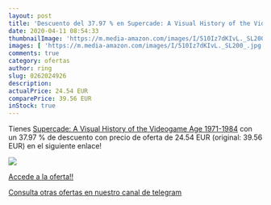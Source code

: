 ```yaml
---
layout: post
title: 'Descuento del 37.97 % en Supercade: A Visual History of the Video'
date: 2020-04-11 08:54:33
thumbnailImage: 'https://m.media-amazon.com/images/I/510Iz7dKIvL._SL200_.jpg'
images: [ 'https://m.media-amazon.com/images/I/510Iz7dKIvL._SL200_.jpg' ]
comments: true
category: ofertas
author: ring
slug: 0262024926
description:
actualPrice: 24.54 EUR
comparePrice: 39.56 EUR
inStock: true
---
```


Tienes [Supercade: A Visual History of the Videogame Age 1971-1984](https://www.amazon.com/dp/0262024926/?tag=redken08-20) con un 37.97 % de descuento con precio de oferta de 24.54 EUR (original: 39.56 EUR) en el siguiente enlace!

[![](https://m.media-amazon.com/images/I/510Iz7dKIvL._SL200_.jpg)](https://www.amazon.com/dp/0262024926/?tag=redken08-20)

[Accede a la oferta!!](https://www.amazon.com/dp/0262024926/?tag=redken08-20)

[Consulta otras ofertas en nuestro canal de telegram](https://t.me/s/ofertas25)
